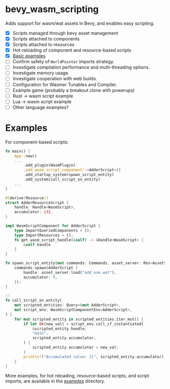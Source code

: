 # bevy_wasm_scripting
Adds support for wasm/wat assets in Bevy, and enables easy scripting.

- [x] Scripts managed through bevy asset management
- [x] Scripts attached to components
- [x] Scripts attached to resources
- [x] Hot-reloading of component and resource-based scripts
- [x] [Basic examples](examples)
- [ ] Confirm safety of `WorldPointer` imports strategy.
- [ ] Investigate compilation performance and multi-threading options.
- [ ] Investigate memory usage.
- [ ] Investigate cooperation with web builds.
- [ ] Configuration for Wasmer Tunables and Compiler.
- [ ] Example game (probably a breakout clone with powerups)
- [ ] Rust -> wasm script example
- [ ] Lua -> wasm script example
- [ ] Other language examples?

# Examples
For component-based scripts:
```rust
fn main() {
    App::new()
    ...
        .add_plugin(WasmPlugin)
        .add_wasm_script_component::<AdderScript>()
        .add_startup_system(spawn_script_entity)
        .add_system(call_script_on_entity)
    ...
}

#[derive(Resource)]
struct AdderResourceScript {
    handle: Handle<WasmScript>,
    accumulator: i32,
}

impl WasmScriptComponent for AdderScript {
    type ImportQueriedComponents = ();
    type ImportResources = ();
    fn get_wasm_script_handle(&self) -> &Handle<WasmScript> {
        &self.handle
    }
}

fn spawn_script_entity(mut commands: Commands, asset_server: Res<AssetServer>) {
    commands.spawn(AdderScript {
        handle: asset_server.load("add_one.wat"),
        accumulator: 0,
    });
}

// 
fn call_script_on_entity(
    mut scripted_entities: Query<&mut AdderScript>,
    mut script_env: WasmScriptComponentEnv<AdderScript>,
) {
    for mut scripted_entity in scripted_entities.iter_mut() {
        if let Ok(new_val) = script_env.call_if_instantiated(
            &scripted_entity.handle,
            "main",
            scripted_entity.accumulator,
        ) {
            scripted_entity.accumulator = new_val;
        }
        println!("Accumulated value: {}", scripted_entity.accumulator);
    }
}
```

More examples, for hot reloading, resource-based scripts, and script imports, are available in the [examples](examples) directory.
